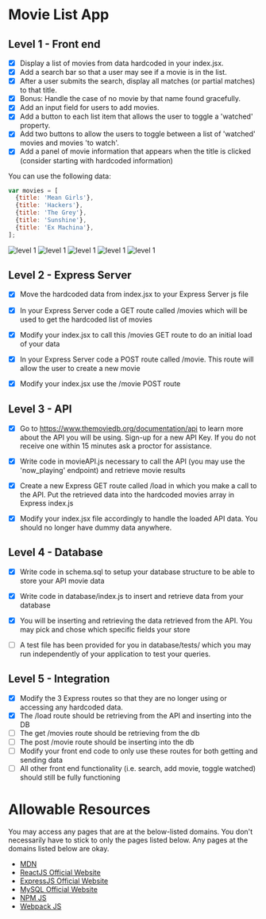 # Movie List App


## Level 1 - Front end

- [x] Display a list of movies from data hardcoded in your index.jsx.
- [x] Add a search bar so that a user may see if a movie is in the list. 
- [x] After a user submits the search, display all matches (or partial matches) to that title.
- [x] Bonus: Handle the case of no movie by that name found gracefully.
- [x] Add an input field for users to add movies.
- [x] Add a button to each list item that allows the user to toggle a 'watched' property.
- [x] Add two buttons to allow the users to toggle between a list of 'watched' movies and movies 'to watch'.
- [x] Add a panel of movie information that appears when the title is clicked (consider starting with hardcoded information)

You can use the following data: 

```javascript
var movies = [
  {title: 'Mean Girls'},
  {title: 'Hackers'},
  {title: 'The Grey'},
  {title: 'Sunshine'},
  {title: 'Ex Machina'},
];
```

![level 1](https://cloud.githubusercontent.com/assets/7968370/26704355/53960602-46e3-11e7-949f-d00018a10298.png)
![level 1](https://cloud.githubusercontent.com/assets/7968370/26704434/d3c14332-46e3-11e7-9051-1c2e79f9c172.png)
![level 1](https://cloud.githubusercontent.com/assets/7968370/26704460/0fb2e152-46e4-11e7-9873-8f88f94b1b75.png)
![level 1](https://cloud.githubusercontent.com/assets/7968370/26704486/48dd4b34-46e4-11e7-8c41-19ea1abc154f.png)
![level 1](https://cloud.githubusercontent.com/assets/7968370/26704478/3ddcc304-46e4-11e7-83c2-2c04de3baa5d.png)


## Level 2 - Express Server
- [x] Move the hardcoded data from index.jsx to your Express Server js file
- [x] In your Express Server code a GET route called /movies which will be used to get the hardcoded list of movies
- [x] Modify your index.jsx to call this /movies GET route to do an initial load of your data
- [x] In your Express Server code a POST route called /movie. This route will allow the user to create a new movie
- [x] Modify your index.jsx use the /movie POST route


## Level 3 - API
- [x] Go to https://www.themoviedb.org/documentation/api to learn more about the API you will be using. Sign-up for a new API Key. If you do not receive one within 15 minutes ask a proctor for assistance.
- [x] Write code in movieAPI.js necessary to call the API (you may use the 'now_playing' endpoint) and retrieve movie results
- [x] Create a new Express GET route called /load in which you make a call to the API. Put the retrieved data into the hardcoded movies array in Express index.js
- [x] Modify your index.jsx file accordingly to handle the loaded API data. You should no longer have dummy data anywhere.


## Level 4 - Database
- [x] Write code in schema.sql to setup your database structure to be able to store your API movie data
- [x] Write code in database/index.js to insert and retrieve data from your database
- [x] You will be inserting and retrieving the data retrieved from the API. You may pick and chose which specific fields your store
- [ ] A test file has been provided for you in database/tests/ which you may run independently of your application to test your queries.


## Level 5 - Integration
- [x] Modify the 3 Express routes so that they are no longer using or accessing any hardcoded data. 
- [x] The /load route should be retrieving from the API and inserting into the DB
- [ ] The get /movies route should be retrieving from the db
- [ ] The post /movie route should be inserting into the db
- [ ] Modify your front end code to only use these routes for both getting and sending data
- [ ] All other front end functionality (i.e. search, add movie, toggle watched) should still be fully functioning

# Allowable Resources
  You may access any pages that are at the below-listed domains. You don't necessarily have to stick to only the pages listed below. Any pages at the domains listed below are okay.
- [MDN](https://developer.mozilla.org/en-US/)
- [ReactJS Official Website](https://reactjs.org/docs/hello-world.html)
- [ExpressJS Official Website](https://expressjs.com/en/starter/hello-world.html)
- [MySQL Official Website](https://dev.mysql.com/doc/refman/5.6/en/)
- [NPM JS](https://www.npmjs.com/)
- [Webpack JS](https://webpack.js.org/concepts/)